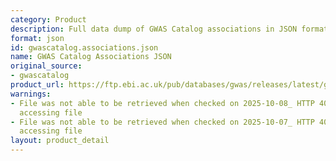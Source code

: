 ```yaml
---
category: Product
description: Full data dump of GWAS Catalog associations in JSON format
format: json
id: gwascatalog.associations.json
name: GWAS Catalog Associations JSON
original_source:
- gwascatalog
product_url: https://ftp.ebi.ac.uk/pub/databases/gwas/releases/latest/gwas-catalog-associations.json
warnings:
- File was not able to be retrieved when checked on 2025-10-08_ HTTP 404 error when
  accessing file
- File was not able to be retrieved when checked on 2025-10-07_ HTTP 404 error when
  accessing file
layout: product_detail
---
```


